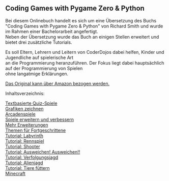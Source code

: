 ## Coding Games with Pygame Zero & Python

<span>Bei diesem Onlinebuch handelt es sich um eine Übersetzung des Buchs "Coding Games with Pygame Zero & Python" von Richard Smith und wurde im Rahmen einer Bachelorarbeit angefertigt.</span><br>
<span>Neben der Übersetzung wurde das Buch an einigen Stellen erweitert und bietet drei zusätzliche Tutorials.</span></p><p><span>Es soll Eltern, Lehrern und Leitern von CoderDojos dabei helfen, Kinder und Jugendliche auf spielerische Art</span><br>
<span>an die Programmierung heranzuführen. Der Fokus liegt dabei hauptsächlich auf der Programmierung von Spielen</span><br>
<span>ohne langatmige Erklärungen.</span></p><p><a href="https://www.amazon.de/Coding-Games-Pygame-Zero-Python/dp/1695028805/" target="_blank" rel="noopener"><span>Das Original kann über Amazon bezogen werden.</span></a></p><p><span>Inhaltsverzeichnis:</span></p><p><a href="https://python4kids-ba.github.io/Python4kids/pages/textbasierte_quizspiele.html" target="_blank" rel="noopener"><span>Textbasierte Quiz-Spiele</span></a><br>
<a href="https://python4kids-ba.github.io/Python4kids/pages/grafiken_zeichnen.html" target="_blank" rel="noopener"><span>Grafiken zeichnen</span></a><br>
<a href="https://python4kids-ba.github.io/Python4kids/pages/arcadenspiele.html" target="_blank" rel="noopener"><span>Arcadenspiele</span></a><br>
<a href="https://python4kids-ba.github.io/Python4kids/pages/spiele_erweitern.html" target="_blank" rel="noopener"><span>Spiele erweitern und verbessern</span></a><br>
<a href="https://python4kids-ba.github.io/Python4kids/pages/mehr_erweiterungen.html" target="_blank" rel="noopener"><span>Mehr Erweiterungen</span></a><br>
<a href="https://python4kids-ba.github.io/Python4kids/pages/themen_fortgeschrittene.html" target="_blank" rel="noopener"><span>Themen für Fortgeschrittene</span></a><br>
<a href="https://python4kids-ba.github.io/Python4kids/pages/tutorial_labyrinth.html" target="_blank" rel="noopener"><span>Tutorial: Labyrinth</span></a><br>
<a href="https://python4kids-ba.github.io/Python4kids/pages/tutorial_rennspiel.html" target="_blank" rel="noopener"><span>Tutorial: Rennspiel</span></a><br>
<a href="https://python4kids-ba.github.io/Python4kids/pages/tutorial_shooter.html" target="_blank" rel="noopener"><span>Tutorial: Shooter</span></a><br>
<a href="https://python4kids-ba.github.io/Python4kids/pages/tutorial_ausweichen.html" target="_blank" rel="noopener"><span>Tutorial: Ausweichen! Ausweichen!!</span></a><br>
<a href="https://python4kids-ba.github.io/Python4kids/pages/tutorial_verfolgungsjagd.html" target="_blank" rel="noopener"><span>Tutorial: Verfolgungsjagd</span></a><br>
<a href="https://python4kids-ba.github.io/Python4kids/pages/tutorial_alienjagd.html" target="_blank" rel="noopener"><span>Tutorial: Alienjagd</span></a><br>
<a href="https://python4kids-ba.github.io/Python4kids/pages/tutorial_tiere_fuettern.html" target="_blank" rel="noopener"><span>Tutorial: Tiere füttern</span></a><br>
<a href="https://python4kids-ba.github.io/Python4kids/pages/minecraft.html" target="_blank" rel="noopener"><span>Minecraft</span></a></p></div>


